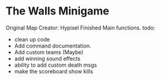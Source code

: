# The Walls Minigame
Original Map Creator: Hypixel
Finished Main functions.
todo:
  * clean up code
  * Add command documentation.
  * Add custom teams (Maybe)
  * add winning sound effects
  * ability to add custom death msgs
  * make the scoreboard show kills
